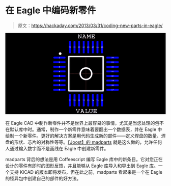 # 在 Eagle 中编码新零件

> 原文：<https://hackaday.com/2013/03/31/coding-new-parts-in-eagle/>

![chip](img/dd9d61efa880bd867fbe5182b3c2fa35.png)

在 Eagle CAD 中制作新零件并不是世界上最容易的事情，尤其是当您处理的包不在默认库中时。通常，制作一个新零件意味着要翻出一个数据表，并在 Eagle 中绘制一个新零件。更好的解决方案是用代码生成新的部件——定义焊盘的数量、焊盘的形状、芯片的对称性等等。[【Joost】的 madparts](https://github.com/andete/madparts/wiki) 就是这么做的，允许任何人通过输入数字而不是画线在 Eagle 中创建新零件。

madparts 背后的想法是用 Coffeescript 编写 Eagle 库中的新条目。它对您正在设计的零件有即时的图形反馈，并且能够从 Eagle 库导入和导出到 Eagle 库。一个支持 KiCAD 的版本即将发布，但在此之前，madparts 看起来是一个在 Eagle 的怪异包中创建自己的部件的好方法。